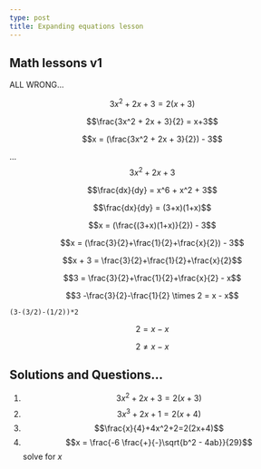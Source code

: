 ```yaml
---
type: post
title: Expanding equations lesson
---
```


## Math lessons v1

ALL WRONG...

$$3x^2 + 2x + 3 = 2(x+3)$$



$$\frac{3x^2 + 2x + 3}{2} = x+3$$

$$x = (\frac{3x^2 + 2x + 3}{2}) - 3$$



...$$3x^2 + 2x +3$$

$$\frac{dx}{dy} = x^6 + x^2 + 3$$

$$\frac{dx}{dy} = (3+x)(1+x)$$



$$x = (\frac{(3+x)(1+x)}{2}) - 3$$

$$x = (\frac{3}{2}+\frac{1}{2}+\frac{x}{2}) - 3$$

$$x + 3 = \frac{3}{2}+\frac{1}{2}+\frac{x}{2}$$

$$3 = \frac{3}{2}+\frac{1}{2}+\frac{x}{2} - x$$



$$3 -\frac{3}{2}-\frac{1}{2} \times 2 = x - x$$



```{r}
(3-(3/2)-(1/2))*2
```

$$2 = x - x$$

$$2 \not= x - x$$





## Solutions and Questions...

1. $$3x^2+2x+3=2(x+3)$$
2. $$3x^3+2x+1=2(x+4)$$
3. $$\frac{x}{4}+4x^2+2=2(2x+4)$$
4. $$x = \frac{-6 \frac{+}{-}\sqrt{b^2 - 4ab}}{29}$$ solve for $x$

